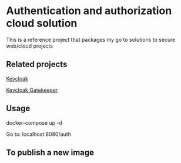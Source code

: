 # Authentication and authorization cloud solution

This is a reference project that packages my go to solutions to secure web/cloud projects

## Related projects

[Keycloak](https://www.keycloak.org)

[Keycloak Gatekeeper](https://www.keycloak.org/docs/latest/securing_apps/index.html#_keycloak_generic_adapter)

## Usage

docker-compose up -d

Go to: localhost:8080/auth

## To publish a new image
